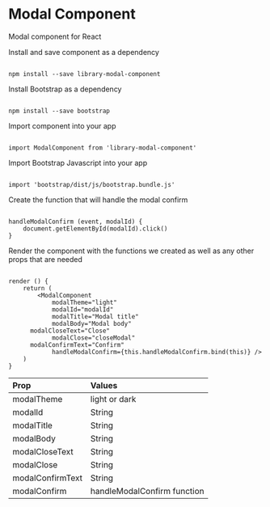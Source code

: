 
# Modal Component

Modal component for React

Install and save component as a dependency

```

npm install --save library-modal-component

```

Install Bootstrap as a dependency

```

npm install --save bootstrap

```

Import component into your app

```

import ModalComponent from 'library-modal-component'

```

Import Bootstrap Javascript into your app

```

import 'bootstrap/dist/js/bootstrap.bundle.js'

```


Create the function that will handle the modal confirm

```

handleModalConfirm (event, modalId) {
	document.getElementById(modalId).click()
}

```

Render the component with the functions we created as well as any other props that are needed

```

render () {
	return (
		<ModalComponent
			modalTheme="light"
			modalId="modalId"
			modalTitle="Modal title"
			modalBody="Modal body"
      modalCloseText="Close"
			modalClose="closeModal"
      modalConfirmText="Confirm"
			handleModalConfirm={this.handleModalConfirm.bind(this)} />
	)
}

```


| Prop             | Values                      |
| :--------------- | :-------------------------- |
| modalTheme       | light or dark               |
| modalId          | String                      |
| modalTitle       | String                      |
| modalBody        | String                      |
| modalCloseText   | String                      |
| modalClose       | String                      |
| modalConfirmText | String                      |
| modalConfirm     | handleModalConfirm function |